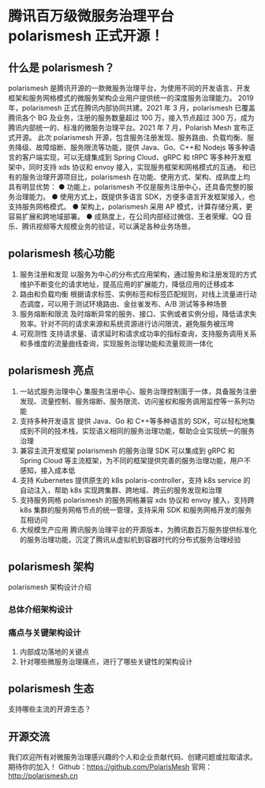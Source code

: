 # 腾讯百万级微服务治理平台 polarismesh 正式开源！

## 什么是 polarismesh？

polarismesh 是腾讯开源的一款微服务治理平台，为使用不同的开发语言、开发框架和服务网格模式的微服务架构企业用户提供统一的深度服务治理能力。
2019 年，polarismesh 正式在腾讯内部协同共建。2021 年 3 月，polarismesh 已覆盖腾讯各个 BG 及业务，注册的服务数量超过 100 万，接入节点超过 300 万，成为腾讯内部统一的、标准的微服务治理平台。2021 年 7 月，Polarish Mesh 宣布正式开源。
此次 polarismesh 开源，包含服务注册发现、服务路由、负载均衡、服务降级、故障熔断、服务限流等功能，提供 Java、Go、C++和 Nodejs 等多种语言的客户端实现，可以无缝集成到 Spring Cloud、gRPC 和 tRPC 等多种开发框架中，同时支持 xds 协议和 envoy 接入，实现服务框架和网格模式的互通。
和已有的服务治理开源项目比，polarismesh 在功能、使用方式、架构、成熟度上均具有明显优势：
● 功能上，polarismesh 不仅是服务注册中心，还具备完整的服务治理能力。
● 使用方式上，既提供多语言 SDK，方便多语言开发框架接入，也支持服务网格模式。
● 架构上，polarismesh 采用 AP 模式，计算存储分离，更容易扩展和跨地域部署。
● 成熟度上，在公司内部经过微信、王者荣耀、QQ 音乐、腾讯视频等大规模业务的验证，可以满足各种业务场景。

## polarismesh 核心功能

1. 服务注册和发现
   以服务为中心的分布式应用架构，通过服务和注册发现的方式维护不断变化的请求地址，提高应用的扩展能力，降低应用的迁移成本
2. 路由和负载均衡
   根据请求标签、实例标签和标签匹配规则，对线上流量进行动态调度，可以用于测试环境路由、金丝雀发布、A/B 测试等多种场景
3. 服务熔断和限流
   及时熔断异常的服务、接口、实例或者实例分组，降低请求失败率。针对不同的请求来源和系统资源进行访问限流，避免服务被压垮
4. 可观测性
   支持请求量、请求延时和请求成功率的指标查询，支持服务调用关系和多维度的流量曲线查询，实现服务治理功能和流量观测一体化

## polarismesh 亮点

1. 一站式服务治理中心
   集服务注册中心、服务治理控制面于一体，具备服务注册发现、流量控制、服务熔断、服务限流、访问鉴权和服务调用监控等一系列功能
2. 支持多种开发语言
   提供 Java、Go 和 C++等多种语言的 SDK，可以轻松地集成到不同的技术栈，实现语义相同的服务治理功能，帮助企业实现统一的服务治理
3. 兼容主流开发框架
   polarismesh 的服务治理 SDK 可以集成到 gRPC 和 Spring Cloud 等主流框架，为不同的框架提供完善的服务治理功能，用户不感知，接入成本低
4. 支持 Kubernetes
   提供原生的 k8s polaris-controller，支持 k8s service 的自动注入，帮助 k8s 实现跨集群、跨地域、跨云的服务发现和治理
5. 支持服务网格
   polarismesh 的服务网格兼容 xds 协议和 envoy 接入，支持跨 k8s 集群的服务网格节点的统一管理，支持采用 SDK 和服务网格开发的服务互相访问
6. 大规模生产应用
   腾讯服务治理平台的开源版本，为腾讯数百万服务提供标准化的服务治理功能，沉淀了腾讯从虚拟机到容器时代的分布式服务治理经验

## polarismesh 架构

polarismesh 架构设计介绍

### 总体介绍架构设计

### 痛点与关键架构设计

1. 内部成功落地的关键点
2. 针对哪些微服务治理痛点，进行了哪些关键性的架构设计

## polarismesh 生态

支持哪些主流的开源生态？

## 开源交流

我们欢迎所有对微服务治理感兴趣的个人和企业贡献代码、创建问题或拉取请求。
期待你的加入！
Github：https://github.com/PolarisMesh
官网：http://polarismesh.cn
